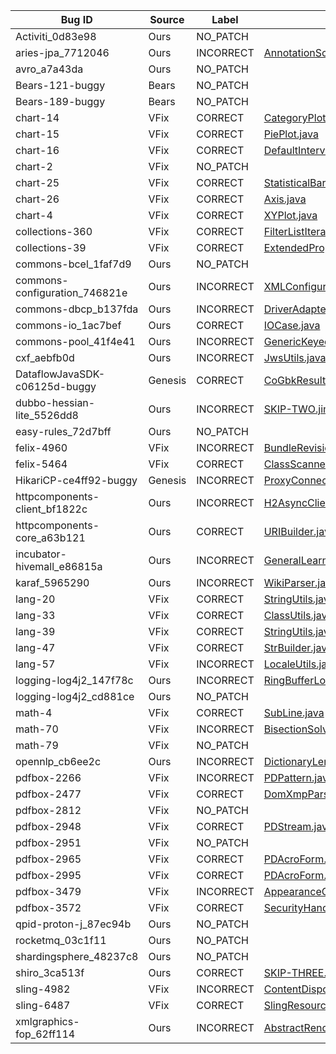 | Bug ID                        | Source  | Label     | Patch                                                                                                                                                     |
|-------------------------------|---------|-----------|-----------------------------------------------------------------------------------------------------------------------------------------------------------|
| Activiti_0d83e98              | Ours    | NO_PATCH  |                                                                                                                                                           |
| aries-jpa_7712046             | Ours    | INCORRECT | [AnnotationScanner.java](aries_jpa_7712046-1/patchOutput/2/java/org/apache/aries/jpa/blueprint/impl/AnnotationScanner.java)                               |
| avro_a7a43da                  | Ours    | NO_PATCH  |                                                                                                                                                           |
| Bears-121-buggy               | Bears   | NO_PATCH  |                                                                                                                                                           |
| Bears-189-buggy               | Bears   | NO_PATCH  |                                                                                                                                                           |
| chart-14                      | VFix    | CORRECT   | [CategoryPlot.java](vfix/chart-14/patchOutput/1/java/org/jfree/chart/plot/CategoryPlot.java)                                                              |
| chart-15                      | VFix    | CORRECT   | [PiePlot.java](vfix/chart-15/patchOutput/1/java/org/jfree/chart/plot/PiePlot.java)                                                                        |
| chart-16                      | VFix    | CORRECT   | [DefaultIntervalCategoryDataset.java](vfix/chart-16/patchOutput/1/java/org/jfree/data/category/DefaultIntervalCategoryDataset.java)                       |
| chart-2                       | VFix    | NO_PATCH  |                                                                                                                                                           |
| chart-25                      | VFix    | CORRECT   | [StatisticalBarRenderer.java](vfix/chart-25/patchOutput/1/java/org/jfree/chart/renderer/category/StatisticalBarRenderer.java)                             |
| chart-26                      | VFix    | CORRECT   | [Axis.java](vfix/chart-26/patchOutput/1/java/org/jfree/chart/axis/Axis.java)                                                                              |
| chart-4                       | VFix    | CORRECT   | [XYPlot.java](vfix/chart-4/patchOutput/1/java/org/jfree/chart/plot/XYPlot.java)                                                                           |
| collections-360               | VFix    | CORRECT   | [FilterListIterator.java](vfix/collections-360/patchOutput/1/java/org/apache/commons/collections/iterators/FilterListIterator.java)                       |
| collections-39                | VFix    | CORRECT   | [ExtendedProperties.java](vfix/collections-39/patchOutput/2/java/org/apache/commons/collections/ExtendedProperties.java)                                  |
| commons-bcel_1faf7d9          | Ours    | NO_PATCH  |                                                                                                                                                           |
| commons-configuration_746821e | Ours    | INCORRECT | [XMLConfiguration.java](commons_configuration_746821e-1/patchOutput/1/java/org/apache/commons/configuration2/XMLConfiguration.java)                       |
| commons-dbcp_b137fda          | Ours    | INCORRECT | [DriverAdapterCPDS.java](commons_dbcp_b137fda-1/patchOutput/1/java/org/apache/commons/dbcp2/cpdsadapter/DriverAdapterCPDS.java)                           |
| commons-io_1ac7bef            | Ours    | CORRECT   | [IOCase.java](commons_io_1ac7bef-1/patchOutput/1/java/org/apache/commons/io/IOCase.java)                                                                  |
| commons-pool_41f4e41          | Ours    | INCORRECT | [GenericKeyedObjectPool.java](commons_pool_41f4e41-1/patchOutput/1/java/org/apache/commons/pool2/impl/GenericKeyedObjectPool.java)                        |
| cxf_aebfb0d                   | Ours    | INCORRECT | [JwsUtils.java](cxf_aebfb0d-1/patchOutput/1/java/org/apache/cxf/rs/security/jose/jws/JwsUtils.java)                                                       |
| DataflowJavaSDK-c06125d-buggy | Genesis | CORRECT   | [CoGbkResult.java](DataflowJavaSDK_c06125d_buggy-1/patchOutput/3/java/com/google/cloud/dataflow/sdk/transforms/join/CoGbkResult.java)                     |
| dubbo-hessian-lite_5526dd8    | Ours    | INCORRECT | [SKIP-TWO.jimple](dubbo_hessian_lite_5526dd8-1/patchOutput/1/jimple/SKIP-TWO.jimple)                                                                      |
| easy-rules_72d7bff            | Ours    | NO_PATCH  |                                                                                                                                                           |
| felix-4960                    | VFix    | INCORRECT | [BundleRevisionImpl.java](vfix/felix-4960/patchOutput/1/java/org/apache/felix/framework/BundleRevisionImpl.java)                                          |
| felix-5464                    | VFix    | CORRECT   | [ClassScanner.java](vfix/felix-5464/patchOutput/1/java/org/apache/felix/scrplugin/helper/ClassScanner.java)                                               |
| HikariCP-ce4ff92-buggy        | Genesis | INCORRECT | [ProxyConnection.java](HikariCP_ce4ff92_buggy-1/patchOutput/1/java/com/zaxxer/hikari/pool/ProxyConnection.java)                                           |
| httpcomponents-client_bf1822c | Ours    | INCORRECT | [H2AsyncClientBuilder.java](httpcomponents_client_bf1822c-1/patchOutput/1/java/org/apache/hc/client5/http/impl/async/H2AsyncClientBuilder.java)           |
| httpcomponents-core_a63b121   | Ours    | CORRECT   | [URIBuilder.java](httpcomponents_core_a63b121-1/patchOutput/1/java/org/apache/hc/core5/net/URIBuilder.java)                                               |
| incubator-hivemall_e86815a    | Ours    | INCORRECT | [GeneralLearnerBaseUDTF.java](incubator_hivemall_e86815a-1/patchOutput/1/java/hivemall/GeneralLearnerBaseUDTF.java)                                       |
| karaf_5965290                 | Ours    | INCORRECT | [WikiParser.java](karaf_5965290-1/patchOutput/2/java/org/apache/karaf/shell/impl/console/commands/help/wikidoc/WikiParser.java)                           |
| lang-20                       | VFix    | CORRECT   | [StringUtils.java](vfix/lang-20/patchOutput/2/java/org/apache/commons/lang3/StringUtils.java)                                                             |
| lang-33                       | VFix    | CORRECT   | [ClassUtils.java](vfix/lang-33/patchOutput/1/java/org/apache/commons/lang3/ClassUtils.java)                                                               |
| lang-39                       | VFix    | CORRECT   | [StringUtils.java](vfix/lang-39/patchOutput/1/java/org/apache/commons/lang3/StringUtils.java)                                                             |
| lang-47                       | VFix    | CORRECT   | [StrBuilder.java](vfix/lang-47/patchOutput/3/java/org/apache/commons/lang3/text/StrBuilder.java)                                                          |
| lang-57                       | VFix    | INCORRECT | [LocaleUtils.java](vfix/lang-57/patchOutput/1/java/org/apache/commons/lang3/LocaleUtils.java)                                                             |
| logging-log4j2_147f78c        | Ours    | INCORRECT | [RingBufferLogEvent.java](logging_log4j2_147f78c-1/patchOutput/1/java/org/apache/logging/log4j/core/async/RingBufferLogEvent.java)                        |
| logging-log4j2_cd881ce        | Ours    | NO_PATCH  |                                                                                                                                                           |
| math-4                        | VFix    | CORRECT   | [SubLine.java](vfix/math-4/patchOutput/1/java/org/apache/commons/math3/geometry/euclidean/threed/SubLine.java)                                            |
| math-70                       | VFix    | INCORRECT | [BisectionSolver.java](vfix/math-70/patchOutput/2/java/org/apache/commons/math/analysis/solvers/BisectionSolver.java)                                     |
| math-79                       | VFix    | NO_PATCH  |                                                                                                                                                           |
| opennlp_cb6ee2c               | Ours    | INCORRECT | [DictionaryLemmatizer.java](opennlp_cb6ee2c-1/patchOutput/3/java/opennlp/tools/lemmatizer/DictionaryLemmatizer.java)                                      |
| pdfbox-2266                   | VFix    | INCORRECT | [PDPattern.java](vfix/pdfbox-2266/patchOutput/1/java/org/apache/pdfbox/pdmodel/graphics/color/PDPattern.java)                                             |
| pdfbox-2477                   | VFix    | CORRECT   | [DomXmpParser.java](vfix/pdfbox-2477/patchOutput/2/java/org/apache/xmpbox/xml/DomXmpParser.java)                                                          |
| pdfbox-2812                   | VFix    | NO_PATCH  |                                                                                                                                                           |
| pdfbox-2948                   | VFix    | CORRECT   | [PDStream.java](vfix/pdfbox-2948/patchOutput/1/java/org/apache/pdfbox/pdmodel/common/PDStream.java)                                                       |
| pdfbox-2951                   | VFix    | NO_PATCH  |                                                                                                                                                           |
| pdfbox-2965                   | VFix    | CORRECT   | [PDAcroForm.java](vfix/pdfbox-2965/patchOutput/1/java/org/apache/pdfbox/pdmodel/interactive/form/PDAcroForm.java)                                         |
| pdfbox-2995                   | VFix    | CORRECT   | [PDAcroForm.java](vfix/pdfbox-2995/patchOutput/1/java/org/apache/pdfbox/pdmodel/interactive/form/PDAcroForm.java)                                         |
| pdfbox-3479                   | VFix    | INCORRECT | [AppearanceGeneratorHelper.java](vfix/pdfbox-3479/patchOutput/2/java/org/apache/pdfbox/pdmodel/interactive/form/AppearanceGeneratorHelper.java)           |
| pdfbox-3572                   | VFix    | CORRECT   | [SecurityHandler.java](vfix/pdfbox-3572/patchOutput/1/java/org/apache/pdfbox/pdmodel/encryption/SecurityHandler.java)                                     |
| qpid-proton-j_87ec94b         | Ours    | NO_PATCH  |                                                                                                                                                           |
| rocketmq_03c1f11              | Ours    | NO_PATCH  |                                                                                                                                                           |
| shardingsphere_48237c8        | Ours    | NO_PATCH  |                                                                                                                                                           |
| shiro_3ca513f                 | Ours    | CORRECT   | [SKIP-THREE.jimple](shiro_3ca513f-1/patchOutput/1/jimple/SKIP-THREE.jimple)                                                                               |
| sling-4982                    | VFix    | INCORRECT | [ContentDispositionFilter.java](vfix/sling-4982/patchOutput/1/java/org/apache/sling/security/impl/ContentDispositionFilter.java)                          |
| sling-6487                    | VFix    | CORRECT   | [SlingResourceTemplateResolver.java](vfix/sling-6487/patchOutput/1/java/org/apache/sling/scripting/thymeleaf/internal/SlingResourceTemplateResolver.java) |
| xmlgraphics-fop_62ff114       | Ours    | INCORRECT | [AbstractRenderer.java](patchOutput/1/java/org/apache/fop/render/AbstractRenderer.java)                                                                   |
